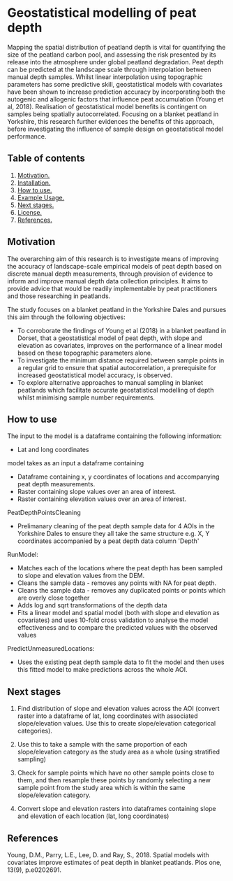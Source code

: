# Geostatistical modelling of peat depth

Mapping the spatial distribution of peatland depth is vital for quantifying the size of the peatland carbon pool, and assessing the risk presented by its release into the atmosphere under global peatland degradation. Peat depth can be predicted at the landscape scale through interpolation between manual depth samples. Whilst linear interpolation using topographic parameters has some predictive skill, geostatistical models with covariates have been shown to increase prediction accuracy by incorporating both the autogenic and allogenic factors that influence peat accumulation (Young et al, 2018). Realisation of geostatistical model benefits is contingent on samples being spatially autocorrelated. Focusing on a blanket peatland in Yorkshire, this research further evidences the benefits of this approach, before investigating the influence of sample design on geostatistical model performance.

## Table of contents

1. [ Motivation. ](#motiv)
2. [ Installation. ](#install)
3. [ How to use. ](#use)
4. [ Example Usage. ](#ex)
5. [ Next stages. ](#nextup)
6. [ License. ](#lic)
7. [ References. ](#ref)

<a name="motiv"></a>
## Motivation
The overarching aim of this research is to investigate means of improving the accuracy of landscape-scale empirical models of peat depth based on discrete manual depth measurements, through provision of evidence to inform and improve manual depth data collection principles. It aims to provide advice that would be readily implementable by peat practitioners and those researching in peatlands.

The study focuses on a blanket peatland in the Yorkshire Dales and pursues this aim through the following objectives:
* To corroborate the findings of Young et al (2018) in a blanket peatland in Dorset, that a geostatistical model of peat depth, with slope and elevation as covariates, improves on the performance of a linear model based on these topographic parameters alone.
* To investigate the minimum distance required between sample points in a regular grid to ensure that spatial autocorrelation, a prerequisite for increased geostatistical
model accuracy, is observed.
* To explore alternative approaches to manual sampling in blanket peatlands which facilitate accurate geostatistical modelling of depth whilst minimising sample number
requirements.

<a name="use"></a>
## How to use

The input to the model is a dataframe containing the following information:
* Lat and long coordinates 

model takes as an input a dataframe containing 
* Dataframe containing x, y coordinates of locations and accompanying peat depth measurements.
* Raster containing slope values over an area of interest.
* Raster containing elevation values over an area of interest.

PeatDepthPointsCleaning
* Prelimanary cleaning of the peat depth sample data for 4 AOIs in the Yorkshire Dales to ensure they all take the same structure e.g. X, Y coordinates accompanied by a peat depth data column 'Depth'

RunModel:
* Matches each of the locations where the peat depth has been sampled to slope and elevation values from the DEM.
* Cleans the sample data - removes any points with NA for peat depth.
* Cleans the sample data - removes any duplicated points or points which are overly close together
* Adds log and sqrt transformations of the depth data
* Fits a linear model and spatial model (both with slope and elevation as covariates) and uses 10-fold cross validation
to analyse the model effectiveness and to compare the predicted values with the observed values

PredictUnmeasuredLocations:
* Uses the existing peat depth sample data to fit the model and then uses this fitted model to make predictions across the whole AOI.

<a name="nextup"></a>
## Next stages
1. Find distribution of slope and elevation values across the AOI (convert raster into a dataframe of lat, long coordinates with associated slope/elevation values. Use this to create slope/elevation categorical categories).
2. Use this to take a sample with the same proportion of each slope/elevation category as the study area as a whole (using stratified sampling)
3. Check for sample points which have no other sample points close to them, and then resample these points by randomly selecting a new sample point from the study area which is within the same slope/elevation category. 

1. Convert slope and elevation rasters into dataframes containing slope and elevation of each location (lat, long coordinates)

<a name="ref"></a>
## References
Young, D.M., Parry, L.E., Lee, D. and Ray, S., 2018. Spatial models with covariates improve estimates of peat depth in blanket peatlands. Plos one, 13(9), p.e0202691.

